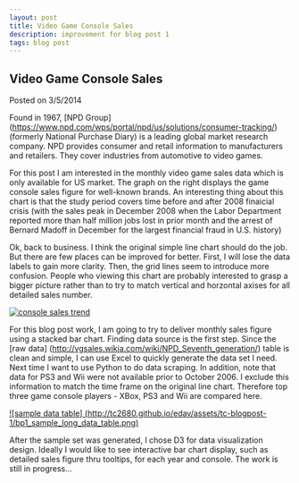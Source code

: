```yaml
---
layout: post
title: Video Game Console Sales
description: improvement for blog post 1
tags: blog post
---
```


<body>

## Video Game Console Sales
Posted on 3/5/2014

Found in 1967, [NPD Group] (https://www.npd.com/wps/portal/npd/us/solutions/consumer-tracking/) (formerly National Purchase Diary) is a leading global market research company. NPD provides consumer and retail information to manufacturers and retailers. They cover industries from automotive to video games.

For this post I am interested in the monthly video game sales data which is only available for US market. The graph on the right displays the game console sales figure for well-known brands. An interesting thing about this chart is that the study period covers time before and after 2008 finaicial crisis (with the sales peak in December 2008 when the Labor Department reported more than half million jobs lost in prior month and the arrest of Bernard Madoff in December for the largest financial fraud in U.S. history)

Ok, back to business. I think the original simple line chart should do the job. But there are few places can be improved for better. First, I will lose the data labels to gain more clarity. Then, the grid lines seem to introduce more confusion. People who viewing this chart are probably interested to grasp a bigger picture rather than to try to match vertical and horzontal axises for all detailed sales number.

[![console sales trend](http://tc2680.github.io/edav/assets/tc-blogpost-1/bp1_npd_09_2007_to_01_2009_console_sales_trend.png)](http://tc2680.github.io/edav/assets/tc-blogpost-1/bp1_npd_09_2007_to_01_2009_console_sales_trend.png)

For this blog post work, I am going to try to deliver monthly sales figure using a stacked bar chart. Finding data source is the first step. Since the [raw data] (http://vgsales.wikia.com/wiki/NPD_Seventh_generation/) table is clean and simple, I can use Excel to quickly generate the data set I need. Next time I want to use Python to do data scraping. In addition, note that data for PS3 and Wii were not available prior to October 2006. I exclude this information to match the time frame on the original line chart. Therefore top three game console players - XBox, PS3 and Wii are compared here.

[![sample data table] (http://tc2680.github.io/edav/assets/tc-blogpost-1/bp1_sample_long_data_table.png)](http://tc2680.github.io/edav/assets/tc-blogpost-1/bp1_sample_long_data_table.png)

After the sample set was generated, I chose D3 for data visualization design. Ideally I would like to see interactive bar chart display, such as detailed sales figure thru tooltips, for each year and console. The work is still in progress...

<script src="http://d3js.org/d3.v3.min.js"></script>

<div id="viz"></div>

<script>
        var w = 800,
        h = 400,
        p = [20, 60, 50, 20], // vspace-top, hspace-right , vspace-bottom, hspace-left
        x = d3.scale.ordinal().rangeRoundBands([0, w - p[1] - p[3]]),
        y = d3.scale.linear().range([0, h - p[0] - p[2]]),
        z = d3.scale.ordinal().range(["#FF5757", "#64E986", "#57FEFF"]), // similar to (red ,green, aqua) for (ps3, xbox, wii)
        parse = d3.time.format("%m/%Y").parse,
        xlabel_format = d3.time.format("%b");

        var barPadding = 2;

        var svg = d3.select("#viz").append("svg:svg")
            .attr("width", w)
            .attr("height", h)
            .append("svg:g")
            .attr("transform", "translate(" + p[3] + "," + (h - p[2]) + ")");

        d3.csv("http://tc2680.github.io/edav/assets/tc-blogpost-1/bp1_us_console_sales_train.csv", function(consoleSale) {
            // Transpose the data into layers by cause.
        var causes = d3.layout.stack()(["ps3", "xbox", "wii"].map(function(cause) {
                return consoleSale.map(function(d) {
                    return { x: parse(d.date), y: +d[cause] };
                });
            }));

        // Compute the x-domain (by date) and y-domain (by top).
        x.domain(causes[0].map(function(d) { return d.x; }));
        y.domain([0, d3.max(causes[causes.length - 1], function(d) { return d.y0 + d.y; })]);

        // Add a group for each cause.
        var cause = svg.selectAll("g.cause")
            .data(causes)
            .enter().append("svg:g")
            .attr("class", "cause")
            .style("fill", function(d, i) { return z(i); })
            .style("stroke", function(d, i) { return d3.rgb(z(i)).darker(); })
            .attr("data-legend", function(d) { return "test"})
            ;

        // Add a rect for each date.
        var rect = cause.selectAll("rect")
            .data(Object)
            .enter().append("svg:rect")
            .attr("x", function(d) { return x(d.x); })
            .attr("y", function(d) { return -y(d.y0) - y(d.y); })
            .attr("height", function(d) { return y(d.y); })
            .attr("width", x.rangeBand() - barPadding);
            
        

        // Add a label per date.
        var label = svg.selectAll("text")
            //.data(x.domain())
            .data( function(d){ return (1);} )
            .enter().append("svg:text")
            .attr("x", function(d) { return x(d) + x.rangeBand() / 2; })
            .attr("y", 6)
            .attr("text-anchor", "middle")
            .attr("dy", ".71em")
            .text(xlabel_format);

        // Add y-axis rules.
        var rule = svg.selectAll("g.rule")
            .data(y.ticks(5))
            .enter().append("svg:g")
            .attr("class", "rule")
            .attr("transform", function(d) { return "translate(0," + -y(d) + ")"; });

            rule.append("svg:line")
              .attr("x2", w - p[1] - p[3])
              .style("stroke", function(d) { return d ? "#fff" : "#000"; })
              .style("stroke-opacity", function(d) { return d ? .7 : null; });

            rule.append("svg:text")
              .attr("x", w - p[1] - p[3] + 6)
              .attr("dy", ".35em")
              .text(d3.format(",d"));
    });

</script>
</body>

